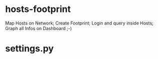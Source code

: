 # hosts-footprint
Map Hosts on Network; Create Footprint; Login and query inside Hosts; Graph all Infos on Dashboard ;-)

# settings.py
